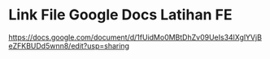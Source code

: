 # Link File Google Docs Latihan FE

https://docs.google.com/document/d/1fUidMo0MBtDhZv09UeIs34lXglYVjBeZFKBUDd5wnn8/edit?usp=sharing
